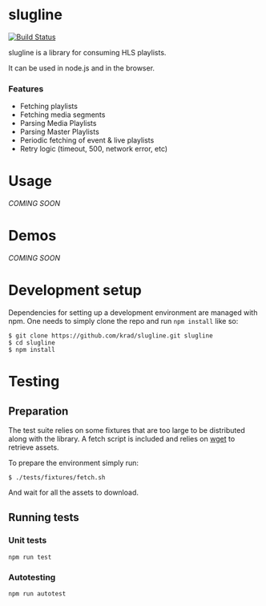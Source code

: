 slugline
========

[![Build Status](https://travis-ci.com/krad/slugline.svg?branch=master)](https://travis-ci.com/krad/slugline)

slugline is a library for consuming HLS playlists.

It can be used in node.js and in the browser.

### Features

  * Fetching playlists
  * Fetching media segments
  * Parsing Media Playlists
  * Parsing Master Playlists
  * Periodic fetching of event & live playlists
  * Retry logic (timeout, 500, network error, etc)

# Usage

*COMING SOON*

# Demos

*COMING SOON*

# Development setup

Dependencies for setting up a development environment are managed with npm.
One needs to simply clone the repo and run `npm install` like so:

```
$ git clone https://github.com/krad/slugline.git slugline
$ cd slugline
$ npm install
```

# Testing

## Preparation

The test suite relies on some fixtures that are too large to be distributed along with the library.
A fetch script is included and relies on [wget](https://www.gnu.org/software/wget/) to retrieve assets.

To prepare the environment simply run:
```
$ ./tests/fixtures/fetch.sh
```

And wait for all the assets to download.

## Running tests

### Unit tests

`npm run test`

### Autotesting

`npm run autotest`
